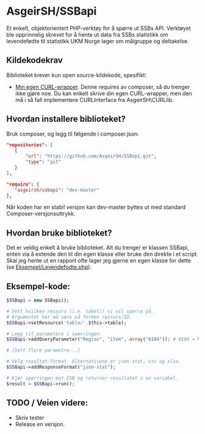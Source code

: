 AsgeirSH/SSBapi
===============

Et enkelt, objektorientert PHP-verktøy for å spørre ut SSBs API. Verktøyet ble opprinnelig skrevet for å hente ut data fra SSBs statistikk om levendefødte til statistikk UKM Norge lager om målgruppe og deltakelse.

Kildekodekrav
-------------
Biblioteket krever kun open source-kildekode, spesifikt:
- [Min egen CURL-wrapper](https://github.com/AsgeirSH/CURLlib/). Denne requires av composer, så du trenger ikke gjøre noe. Du kan enkelt skrive din egen CURL-wrapper, men den må i så fall implementere CURLInterface fra AsgeirSH\CURLlib.

Hvordan installere biblioteket?
-------------------------------
Bruk composer, og legg til følgende i composer.json:
 ```json
"repositories": [
    {
        "url": "https://github.com/AsgeirSH/SSBapi.git",
        "type": "git"
    }
],

"require": {
    "asgeirsh/ssbapi": "dev-master"
}, 
 ```

Når koden har en stabil versjon kan dev-master byttes ut med standard Composer-versjonsuttrykk.


Hvordan bruke biblioteket?
--------------------------
Det er veldig enkelt å bruke biblioteket. Alt du trenger er klassen SSBapi, enten via å extende den til din egen klasse eller bruke den direkte i et script. Skal jeg hente ut en rapport ofte lager jeg gjerne en egen klasse for dette (se [Eksempel/Levendefodte.php](Eksempel/Levendefodte.php)).

Eksempel-kode:
--------------
 ```php
$SSBapi = new SSBapi();

# Sett hvilken ressurs (i.e. tabell) vi vil spørre på. 
# Argumentet her må være på formen ressurs/ID.
$SSBapi->setResource('table/'.$this->table);

# Legg til parametere i spørringen.
$SSBapi->addQueryParameter("Region", "item", array("0104")); # 0104 = Moss

# [Sett flere parametre...]

# Velg resultat-format. Alternativene er json-stat, csv og xlsx.
$SSBapi->addResponseFormat("json-stat");

# Kjør spørringen mot SSB og returner resultatet i en variabel.
$result = $SSBapi->run();
```

TODO / Veien videre:
--------------------
- Skriv tester
- Release en versjon.